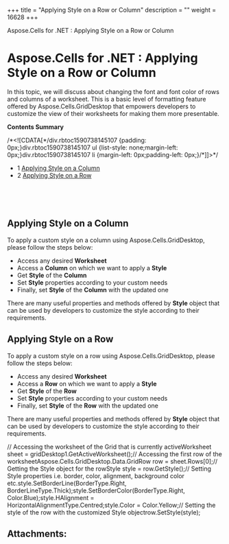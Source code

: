 +++
title = "Applying Style on a Row or Column" 
description = "" 
weight = 16628 
+++

Aspose.Cells for .NET : Applying Style on a Row or Column  

# Aspose.Cells for .NET : Applying Style on a Row or Column


In this topic, we will discuss about changing the font and font color of rows and columns of a worksheet. This is a basic level of formatting feature offered by Aspose.Cells.GridDesktop that empowers developers to customize the view of their worksheets for making them more presentable.

**Contents Summary**

/\*<!\[CDATA\[\*/div.rbtoc1590738145107 {padding: 0px;}div.rbtoc1590738145107 ul {list-style: none;margin-left: 0px;}div.rbtoc1590738145107 li {margin-left: 0px;padding-left: 0px;}/\*\]\]>\*/

*   1 [Applying Style on a Column](#ApplyingStyleonaRoworColumn-ApplyingStyleonaColumn)
*   2 [Applying Style on a Row](#ApplyingStyleonaRoworColumn-ApplyingStyleonaRow)

 

 

## Applying Style on a Column

To apply a custom style on a column using Aspose.Cells.GridDesktop, please follow the steps below:

*   Access any desired **Worksheet**
*   Access a **Column** on which we want to apply a **Style**
*   Get **Style** of the **Column**
*   Set **Style** properties according to your custom needs
*   Finally, set **Style** of the **Column** with the updated one

There are many useful properties and methods offered by **Style** object that can be used by developers to customize the style according to their requirements.

## Applying Style on a Row

To apply a custom style on a row using Aspose.Cells.GridDesktop, please follow the steps below:

*   Access any desired **Worksheet**
*   Access a **Row** on which we want to apply a **Style**
*   Get **Style** of the **Row**
*   Set **Style** properties according to your custom needs
*   Finally, set **Style** of the **Row** with the updated one

There are many useful properties and methods offered by **Style** object that can be used by developers to customize the style according to their requirements.

// Accessing the worksheet of the Grid that is currently activeWorksheet sheet = gridDesktop1.GetActiveWorksheet();// Accessing the first row of the worksheetAspose.Cells.GridDesktop.Data.GridRow row = sheet.Rows\[0\];// Getting the Style object for the rowStyle style = row.GetStyle();// Setting Style properties i.e. border, color, alignment, background color etc.style.SetBorderLine(BorderType.Right, BorderLineType.Thick);style.SetBorderColor(BorderType.Right, Color.Blue);style.HAlignment = HorizontalAlignmentType.Centred;style.Color = Color.Yellow;// Setting the style of the row with the customized Style objectrow.SetStyle(style);

## Attachments:


